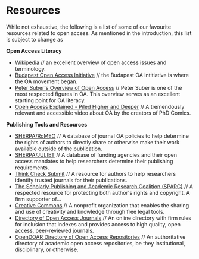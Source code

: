 # Resources

While not exhaustive, the following is a list of some of our favourite resources related to open access. As mentioned in the introduction, this list is subject to change as 

**Open Access Literacy**

- [Wikipedia](https://en.wikipedia.org/wiki/Open_access) // an excellent overview of open access issues and terminology.
- [Budapest Open Access Initiative](http://www.budapestopenaccessinitiative.org/) // the Budapest OA Intitiative is where the OA movement began.
- [Peter Suber's Overview of Open Access](http://legacy.earlham.edu/~peters/fos/overview.htm) // Peter Suber is one of the most respected figures in OA. This overview serves as an excellent starting point for OA literacy.
- [Open Access Explained - Piled Higher and Deeper](https://www.youtube.com/watch?v=L5rVH1KGBCY) // A tremendously relevant and accessible video about OA by the creators of PhD Comics. 

**Publishing Tools and Resources**

- [SHERPA/RoMEO](http://www.sherpa.ac.uk/romeo/) // A database of journal OA policies to help determine the rights of authors to directly share or otherwise make their work available outside of the publication. 
- [SHERPA/JULIET](http://www.sherpa.ac.uk/juliet/) // A database of funding agencies and their open access mandates to help researchers determine their publishing requirements. 
- [Think Check Submit](http://thinkchecksubmit.org/) // A resource for authors to help researchers identify trusted journals for their publications.
- [The Scholarly Publishing and Academic Research Coalition (SPARC)](http://www.sparc.arl.org/issues/open-access) // A respected resource for protecting both author's rights and copyright. A firm supporter of...
- [Creative Commons](http://creativecommons.org/) // A nonprofit organization that enables the sharing and use of creativity and knowledge through free legal tools.
- [Directory of Open Access Journals](https://doaj.org/) // An online directory with firm rules for inclusion that indexes and provides access to high quality, open access, peer-reviewed journals.
- [OpenDOAR Directory of Open Access Repositories](http://www.opendoar.org/) // An authoritative directory of academic open access repositories, be they institutional, disciplinary, or otherwise.

